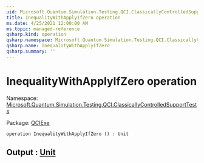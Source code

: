 ```yaml
---
uid: Microsoft.Quantum.Simulation.Testing.QCI.ClassicallyControlledSupportTests.InequalityWithApplyIfZero
title: InequalityWithApplyIfZero operation
ms.date: 4/25/2021 12:00:00 AM
ms.topic: managed-reference
qsharp.kind: operation
qsharp.namespace: Microsoft.Quantum.Simulation.Testing.QCI.ClassicallyControlledSupportTests
qsharp.name: InequalityWithApplyIfZero
qsharp.summary: ''
---
```


# InequalityWithApplyIfZero operation

Namespace: [Microsoft.Quantum.Simulation.Testing.QCI.ClassicallyControlledSupportTests](xref:Microsoft.Quantum.Simulation.Testing.QCI.ClassicallyControlledSupportTests)

Package: [QCIExe](https://nuget.org/packages/QCIExe)




```qsharp
operation InequalityWithApplyIfZero () : Unit
```


## Output : [Unit](xref:microsoft.quantum.qsharp.valueliterals#unit-literal)

